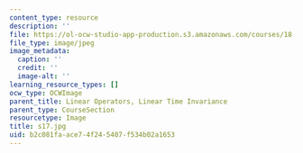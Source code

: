 ```yaml
---
content_type: resource
description: ''
file: https://ol-ocw-studio-app-production.s3.amazonaws.com/courses/18-03sc-differential-equations-fall-2011/b2c081faace74f245407f534b02a1653_s17.jpg
file_type: image/jpeg
image_metadata:
  caption: ''
  credit: ''
  image-alt: ''
learning_resource_types: []
ocw_type: OCWImage
parent_title: Linear Operators, Linear Time Invariance
parent_type: CourseSection
resourcetype: Image
title: s17.jpg
uid: b2c081fa-ace7-4f24-5407-f534b02a1653
---
```

